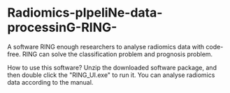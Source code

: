 # Radiomics-pIpeliNe-data-processinG-RING-
A software RING enough researchers to analyse radiomics data with code-free. RING can solve the classification problem and prognosis problem.

How to use this software?
  Unzip the downloaded software package, and then double click the "RING_UI.exe" to run it.
  You can analyse radiomics data according to the manual.
